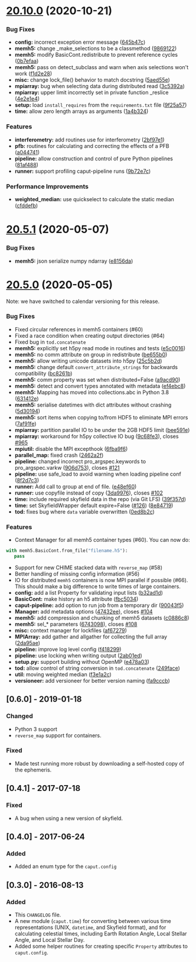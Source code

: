 # [20.10.0](https://github.com/radiocosmology/caput/compare/v20.5.1...v20.10.0) (2020-10-21)


### Bug Fixes

* **config:** incorrect exception error message ([645b47c](https://github.com/radiocosmology/caput/commit/645b47cdc80b6ff840fcf75e57de9d749cf17d94))
* **memh5:** change _make_selections to be a classmethod ([9869122](https://github.com/radiocosmology/caput/commit/9869122c2617a8bb91286ae76c9ba37e6aca3cbb))
* **memh5:** modify BasicCont.redistribute to prevent reference cycles ([0b7efaa](https://github.com/radiocosmology/caput/commit/0b7efaa8f10c0156a099ae6fea51ee741c8bb80c))
* **memh5:** pass on detect_subclass and warn when axis selections won't work ([f1d2e28](https://github.com/radiocosmology/caput/commit/f1d2e28157c69933f61f1614076521018dfbce43))
* **misc:** change lock_file() behavior to match docstring ([5aed55e](https://github.com/radiocosmology/caput/commit/5aed55e608d015a9cfef2e39a7331b503d09220d))
* **mpiarray:** bug when selecting data during distributed read ([3c5392a](https://github.com/radiocosmology/caput/commit/3c5392aa44d690de9ca4659e145e28f52c8e5928))
* **mpiarray:** upper limit incorrectly set in private function _reslice ([4e2e1e4](https://github.com/radiocosmology/caput/commit/4e2e1e45311139d6da08a9953327c95eae605d1a))
* **setup:** load `install_requires` from the `requirements.txt` file ([9f25a57](https://github.com/radiocosmology/caput/commit/9f25a5729937b037f30b68fd20faf0c70c5831f7))
* **time:** allow zero length arrays as arguments ([1a4b324](https://github.com/radiocosmology/caput/commit/1a4b324f6177c33d87811e1cd5b3d1a430e837de))


### Features

* **interferometry:** add routines use for interferometry ([2bf97e1](https://github.com/radiocosmology/caput/commit/2bf97e170d8d248411b195eb62430afca3fe06af))
* **pfb:** routines for calculating and correcting the effects of a PFB ([a044741](https://github.com/radiocosmology/caput/commit/a0447417301014783f7a4444a7a9990d0a840cfe))
* **pipeline:** allow construction and control of pure Python pipelines ([81af488](https://github.com/radiocosmology/caput/commit/81af4880c9d974bfde837ef0506b9e1bf4288f82))
* **runner:** support profiling caput-pipeline runs ([9b72e7c](https://github.com/radiocosmology/caput/commit/9b72e7cef645cd66a106622dd21c7ecdc41ce4a8))


### Performance Improvements

* **weighted_median:** use quickselect to calculate the static median ([cfddefb](https://github.com/radiocosmology/caput/commit/cfddefbb7c0e55a3915bda2b6b15705ed2c2feb2))



# [20.5.1](https://github.com/radiocosmology/caput/compare/v20.5.0...v20.5.1) (2020-05-07)


### Bug Fixes

* **memh5:** json serialize numpy ndarray ([e8156da](https://github.com/radiocosmology/caput/commit/e8156da8d49dc9534378f845c0f36dd160ea7d3f))



# [20.5.0](https://github.com/radiocosmology/caput/compare/v0.6.0...v20.5.0) (2020-05-05)

Note: we have switched to calendar versioning for this release. 
 

### Bug Fixes

* Fixed circular references in memh5 containers (#60)
* Fixed a race condition when creating output directories (#64)
* Fixed bug in `tod.concatenate`
* **memh5:** explicitly set h5py read mode in routines and tests ([e5c0016](https://github.com/radiocosmology/caput/commit/e5c0016214d60a663f1ef37d9c7761ff0ee39bc9))
* **memh5:** no comm attribute on group in redistribute ([be655b0](https://github.com/radiocosmology/caput/commit/be655b0f5498de5c07ee11b2c941717f1a854ebf))
* **memh5:** allow writing unicode datasets into h5py ([25c5b2d](https://github.com/radiocosmology/caput/commit/25c5b2d952d13300081e31cc9e7830471fe2822c))
* **memh5:** change default `convert_attribute_strings` for backwards compatibility ([bc8261b](https://github.com/radiocosmology/caput/commit/bc8261bed1078355fdab031bdd527521ec58338c))
* **memh5:** comm property was set when distributed=False ([a9acd90](https://github.com/radiocosmology/caput/commit/a9acd90f43289c32aaab52129004d0fc41c88410))
* **memh5:** detect and convert types annotated with metadata ([ef4ebc8](https://github.com/radiocosmology/caput/commit/ef4ebc88f38293c6bec9a46aa2643af62651adef))
* **memh5:** Mapping has moved into collections.abc in Python 3.8 ([631412e](https://github.com/radiocosmology/caput/commit/631412efdc143d45490697b574a1c6d3f74a2d4b))
* **memh5:** serialise datetimes with dict attributes without crashing ([5d30194](https://github.com/radiocosmology/caput/commit/5d301946d06ba3d4d4477f17478d6ed6426cd0a7))
* **memh5:** sort items when copying to/from HDF5 to eliminate MPI errors ([7af91fe](https://github.com/radiocosmology/caput/commit/7af91fee9c44db327f1ba2ad6df961c52c440af2))
* **mpiarray:** partition parallel IO to be under the 2GB HDF5 limit ([bee591e](https://github.com/radiocosmology/caput/commit/bee591e9bf6e9e195ec1467fd4423b4c03feb3ee))
* **mpiarray:** workaround for h5py collective IO bug ([9c68fe3](https://github.com/radiocosmology/caput/commit/9c68fe38ca08d0bf95db77e772db5afd32a3a7af)), closes [#965](https://github.com/radiocosmology/caput/issues/965)
* **mpiutil:** disable the MPI excepthook ([6fba9f6](https://github.com/radiocosmology/caput/commit/6fba9f66af72c19d4bc8afb1b716431e9b46ea59))
* **parallel_map:** fixed crash ([2462a2f](https://github.com/radiocosmology/caput/commit/2462a2f75449f0a4fba398b8922c7814ccd04706))
* **pipeline:** changed incorrect pro_argspec.keywords to pro_argspec.varkw ([906d753](https://github.com/radiocosmology/caput/commit/906d753c6f70fc1db6d6232938a1991f57313dec)), closes [#121](https://github.com/radiocosmology/caput/issues/121)
* **pipeline:** use safe_load to avoid warning when loading pipeline conf ([8f2d7c3](https://github.com/radiocosmology/caput/commit/8f2d7c3af579f6215e72eb581ed682eec8eadacc))
* **runner:** Add call to group at end of file. ([e48ef60](https://github.com/radiocosmology/caput/commit/e48ef6051469057dc1684e910c1ec00dda438e07))
* **runner:** use copyfile instead of copy ([3da9976](https://github.com/radiocosmology/caput/commit/3da997613b94349d2afee2bfb42a81d30d1af9f4)), closes [#102](https://github.com/radiocosmology/caput/issues/102)
* **time:** include required skyfield data in the repo (via Git LFS) ([39f357d](https://github.com/radiocosmology/caput/commit/39f357d281c907391872f66426830b054605a56a))
* **time:** set SkyfieldWrapper default expire=False ([#126](https://github.com/radiocosmology/caput/issues/126)) ([8e84719](https://github.com/radiocosmology/caput/commit/8e8471982139bb8aacf27efadeef4127b53d4cda))
* **tod:** fixes bug where `data` variable overwritten ([0ed8b2c](https://github.com/radiocosmology/caput/commit/0ed8b2cf9bd534b7c61633cfa2255fc14900ade5))


### Features

* Context Manager for all memh5 container types (#60). You can now do:
```python
with memh5.BasicCont.from_file("filename.h5"):
   pass
```
* Support for new CHIME stacked data with `reverse_map` (#58)
* Better handling of missing config information (#56)
* IO for distributed `memh5` containers is now MPI parallel if possible (#66). This should make a
big difference to write times of large containers.
* **config:** add a list Property for validating input lists ([b32ad1d](https://github.com/radiocosmology/caput/commit/b32ad1d238d25a5031eb3035572abd48bbfd4677))
* **BasicCont:** make history an h5 attribute ([fbc5034](https://github.com/radiocosmology/caput/commit/fbc50340907e321cba9682ff6dc47c534f82e122))
* **caput-pipeline:** add option to run job from a temporary dir ([90043f5](https://github.com/radiocosmology/caput/commit/90043f594851713575d778f768baba5ce100187b))
* **Manager:** add metadata options ([47432ee](https://github.com/radiocosmology/caput/commit/47432ee30a43dc8d50d8059f608c7d050e7e4c37)), closes [#104](https://github.com/radiocosmology/caput/issues/104)
* **memh5:** add compression and chunking of memh5 datasets ([c0886c8](https://github.com/radiocosmology/caput/commit/c0886c850cfc80663017a22bafb86d0506cbb915))
* **memh5:** sel_* parameters ([6743098](https://github.com/radiocosmology/caput/commit/67430981a938c05157eaeef2e233532de77715f1)), closes [#108](https://github.com/radiocosmology/caput/issues/108)
* **misc:** context manager for lockfiles ([af67279](https://github.com/radiocosmology/caput/commit/af6727951aa5f13845978d58559bae94d21325ce))
* **MPIArray:** add gather and allgather for collecting the full array ([2da95ae](https://github.com/radiocosmology/caput/commit/2da95ae997f2e3f13a7699ef5323830da5dd8f76))
* **pipeline:** improve log level config ([f418299](https://github.com/radiocosmology/caput/commit/f4182995c252a04b99f3168d6bbec88e12a9d7fd))
* **pipeline:** use locking when writing output ([2ab01ed](https://github.com/radiocosmology/caput/commit/2ab01edce0864c96486eb59b6c1803929034992c))
* **setup.py:** support building without OpenMP ([e478a03](https://github.com/radiocosmology/caput/commit/e478a03d221d4ec71d5f98bc9331d865005d422c))
* **tod:** allow control of string conversion in `tod.concatenate` ([249face](https://github.com/radiocosmology/caput/commit/249face8d4e0ab38e91507c0724606687d8515c8))
* **util:** moving weighted median ([f3e1a2c](https://github.com/radiocosmology/caput/commit/f3e1a2c8c4cbb656a642dc1a304f356f5c7ee311))
* **versioneer:** add versioneer for better version naming ([fa9cccb](https://github.com/radiocosmology/caput/commit/fa9cccbc7443e82cb63a478be908d6923b35e3f1))



## [0.6.0] - 2019-01-18

### Changed

- Python 3 support
- `reverse_map` support for containers.

### Fixed

- Made test running more robust by downloading a self-hosted copy of the
  ephemeris.


## [0.4.1] - 2017-07-18

### Fixed

- A bug when using a new version of skyfield.


## [0.4.0] - 2017-06-24

### Added

- Added an enum type for the `caput.config`


## [0.3.0] - 2016-08-13

### Added

- This `CHANGELOG` file.
- A new module (`caput.time`) for converting between various time
  representations (UNIX, `datetime`, and Skyfield format), and for calculating
  celestial times, including Earth Rotation Angle, Local Stellar Angle, and
  Local Stellar Day.
- Added some helper routines for creating specific `Property` attributes to
  `caput.config`.
